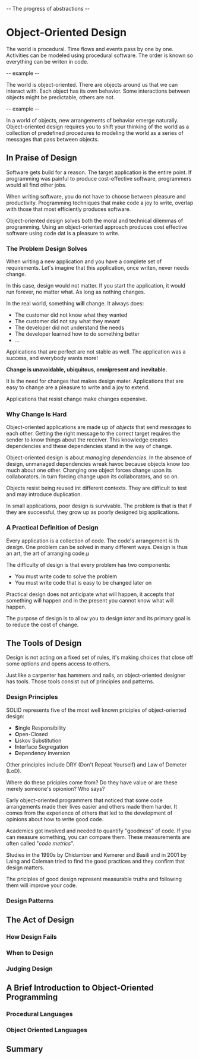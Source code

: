 -- The progress of abstractions -- 

# Object-Oriented Design

The world is procedural. Time flows and events pass by one by one. Activities can be modeled using procedural software. The order is known so everything can be writen in code.

-- example --

The world is object-oriented. There are objects around us that we can interact with. Each object has its own behavior. Some interactions between objects might be predictable, others are not.

-- example -- 

In a world of objects, new arrangements of behavior emerge naturally. Object-oriented design requires you to shift your thinking of the world as a collection of predefined procedures to modeling the world as a series of messages that pass between objects.

## In Praise of Design

Software gets build for a reason. The target application is the entire point. If programming was painful to produce cost-effective software, programmers would all find other jobs.

When writing software, you do not have to choose between pleasure and productivity. Programming techniques that make code a joy to write, overlap with those that most efficiently produces software. 

Object-oriented design solves both the moral and technical dilemmas of programming. Using an object-oriented approach produces cost effective software using code dat is a pleasure to write.

### The Problem Design Solves

When writing a new application and you have a complete set of requirements. Let's imagine that this application, once writen, never needs change.

In this case, design would not matter. If you start the application, it would run forever, no matter what. As long as nothing changes.

In the real world, something __will__ change. It always does:

* The customer did not know what they wanted
* The customer did not say what they meant
* The developer did not understand the needs
* The developer learned how to do something better
* ...

Applications that are perfect are not stable as well. The application was a success, and everybody wants more!

**Change is unavoidable, ubiquitous, omnipresent and inevitable.**

It is the need for changes that makes design mater. Applications that are easy to change are a pleasure to write and a joy to extend.

Applications that resist change make changes expensive. 

### Why Change Is Hard

Object-oriented applications are made up of *objects* that send *messages* to each other. Getting the right message to the correct target requires the sender to know things about the receiver. This knowledge creates dependencies and these dependencies stand in the way of change.

Object-oriented design is about _managing dependencies_. In the absence of design, unmanaged dependencies wreak havoc because objects know too much about one other. Changing one object forces change upon its collaborators. In turn forcing change upon its collaborators, and so on.

Objects resist being reused int different contexts. They are difficult to test and may introduce duplication.

In small applications, poor design is survivable. The problem is that is that if they are successful, they grow up as poorly designed big applications.

### A Practical Definition of Design

Every application is a collection of code. The code's arrangement is th _design_. One problem can be solved in many different ways. Design is thus an art, the art of arranging code.µ

The difficulty of design is that every problem has two components:

* You must write code to solve the problem
* You must write code that is easy to be changed later on

Practical design does not anticipate what will happen, it accepts that something will happen and in the present you cannot know what will happen.

The purpose of design is to allow you to design _later_ and its primary goal is to reduce the cost of change.

## The Tools of Design

Design is not acting on a fixed set of rules, it's making choices that close off some options and opens access to others.

Just like a carpenter has hammers and nails, an object-oriented designer has tools. Those tools consist out of principles and patterns.

### Design Principles

SOLID represents five of the most well known priciples of object-oriented design:

* **S**ingle Responsibility
* **O**pen-Closed
* **L**iskov Substitution
* **I**nterface Segregation
* **D**ependency Inversion

Other principles include DRY (Don't Repeat Yourself) and Law of Demeter (LoD).

Where do these priciples come from? Do they have value or are these merely someone's opionion? Who says?

Early object-oriented programmers that noticed that some code arrangements made their lives easier and others made them harder. It comes from the experience of others that led to the development of opinions about how to write good code.

Academics got involved and needed to quantify "goodness" of code. If you can measure something, you can compare them. These measurements are often called "*code metrics*".

Studies in the 1990s by Chidamber and Kemerer and Basili and in 2001 by Laing and Coleman tried to find the good practices and they confirm that design matters.

The priciples of good design represent measurable truths and following them will improve your code.

### Design Patterns

## The Act of Design

### How Design Fails

### When to Design

### Judging Design

## A Brief Introduction to Object-Oriented Programming

### Procedural Languages

### Object Oriented Languages

## Summary


